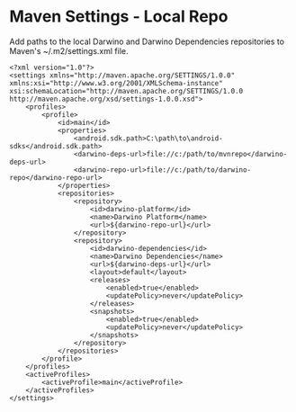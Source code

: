 Maven Settings - Local Repo
===========================

Add paths to the local Darwino and Darwino Dependencies repositories to Maven's ~/.m2/settings.xml file.

	<?xml version="1.0"?>
	<settings xmlns="http://maven.apache.org/SETTINGS/1.0.0" xmlns:xsi="http://www.w3.org/2001/XMLSchema-instance" xsi:schemaLocation="http://maven.apache.org/SETTINGS/1.0.0 http://maven.apache.org/xsd/settings-1.0.0.xsd">
		<profiles>
			<profile>
				<id>main</id>
				<properties>
					<android.sdk.path>C:\path\to\android-sdks</android.sdk.path>
					<darwino-deps-url>file://c:/path/to/mvnrepo</darwino-deps-url>
					<darwino-repo-url>file://c:/path/to/darwino-repo</darwino-repo-url>
				</properties>
				<repositories>
					<repository>
						<id>darwino-platform</id>
						<name>Darwino Platform</name>
						<url>${darwino-repo-url}</url>
					</repository>
					<repository>
						<id>darwino-dependencies</id>
						<name>Darwino Dependencies</name>
						<url>${darwino-deps-url}</url>
						<layout>default</layout>
						<releases>
							<enabled>true</enabled>
							<updatePolicy>never</updatePolicy>
						</releases>
						<snapshots>
							<enabled>true</enabled>
							<updatePolicy>never</updatePolicy>
						</snapshots>
					</repository>
				</repositories>
			</profile>
		</profiles>
		<activeProfiles>
			<activeProfile>main</activeProfile>
		</activeProfiles>
	</settings>
